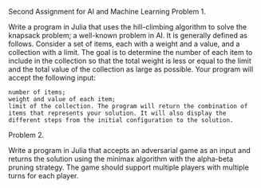 Second Assignment for AI and Machine Learning
Problem 1.

Write a program in Julia that uses the hill-climbing algorithm to solve the knapsack problem; a well-known problem in AI. It is generally defined as follows. Consider a set of items, each with a weight and a value, and a collection with a limit. The goal is to determine the number of each item to include in the collection so that the total weight is less or equal to the limit and the total value of the collection as large as possible. Your program will accept the following input:

    number of items;
    weight and value of each item;
    limit of the collection. The program will return the combination of items that represents your solution. It will also display the different steps from the initial configuration to the solution.

Problem 2.

Write a program in Julia that accepts an adversarial game as an input and returns the solution using the minimax algorithm with the alpha-beta pruning strategy. The game should support multiple players with multiple turns for each player.
